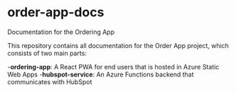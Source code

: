 # order-app-docs

Documentation for the Ordering App

This repository contains all documentation for the Order App project, which consists of two main parts:

-**ordering-app**: A React PWA for end users that is hosted in Azure Static Web Apps -**hubspot-service**: An Azure Functions backend that communicates with HubSpot
